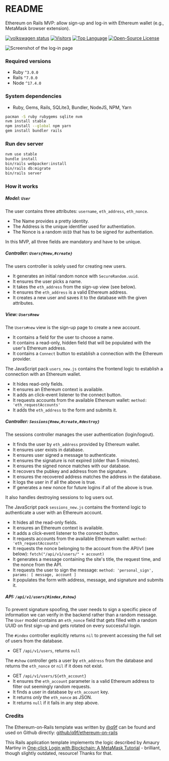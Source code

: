 # README

Ethereum on Rails MVP: allow sign-up and log-in with Ethereum wallet (e.g., MetaMask browser extension).

[![volkswagen status](https://auchenberg.github.io/volkswagen/volkswargen_ci.svg?v=1)](https://github.com/auchenberg/volkswagen)
[![Visitors](https://hits.seeyoufarm.com/api/count/incr/badge.svg?url=https%3A%2F%2Fgithub.com%2Fq9f%2Fethereum-on-rails&count_bg=%2379C83D&title_bg=%23555555&icon=rubygems.svg&icon_color=%23FF0000&title=visitors&edge_flat=false)](https://hits.seeyoufarm.com)
[![Top Language](https://img.shields.io/github/languages/top/q9f/ethereum-on-rails?color=red)](https://github.com/q9f/ethereum-on-rails/pulse)
[![Open-Source License](https://img.shields.io/github/license/q9f/ethereum-on-rails)](LICENSE)

![Screenshot of the log-in page](./img/screenshot.png)

### Required versions

* Ruby `^3.0.0`
* Rails `^7.0.0`
* Node `^17.4.0`

### System dependencies

* Ruby, Gems, Rails, SQLite3, Bundler, NodeJS, NPM, Yarn

```bash
pacman -S ruby rubygems sqlite nvm
nvm install stable
npm install --global npm yarn
gem install bundler rails
```

### Run dev server

```bash
nvm use stable
bundle install
bin/rails webpacker:install
bin/rails db:migrate
bin/rails server
```

### How it works

##### Model: `User`

The user contains three attributes: `username`, `eth_address`, `eth_nonce`.
- The Name provides a pretty identity.
- The Address is the unique identifier used for authentiation.
- The Nonce is a random `UUID` that has to be signed for authentiation.

In this MVP, all three fields are mandatory and have to be unique.

##### Controller: `Users{#new,#create}`

The users controller is solely used for creating new users.
- It generates an initial random nonce with `SecureRandom.uuid`.
- It ensures the user picks a name.
- It takes the `eth_address` from the sign-up view (see below).
- It ensures the `eth_address` is a valid Ethereum address.
- It creates a new user and saves it to the database with the given attributes.

##### View: `Users#new`

The `Users#new` view is the sign-up page to create a new account.
- It contains a field for the user to choose a name.
- It contains a read-only, hidden field that will be populated with the user's Ethereum address.
- It contains a `Connect` button to establish a connection with the Ethereum provider.

The JavaScript pack `users_new.js` contains the frontend logic to establish a connection with an Ethereum wallet.
- It hides read-only fields.
- It ensures an Ethereum context is available.
- It adds an click-event listener to the connect button.
- It requests accounts from the available Ethereum wallet: `method: 'eth_requestAccounts'`
- It adds the `eth_address` to the form and submits it.

##### Controller: `Sessions{#new,#create,#destroy}`

The sessions controller manages the user authentication (login/logout).
- It finds the user by `eth_address` provided by Ethereum wallet.
- It ensures user exists in database.
- It ensures user signed a message to authenticate.
- It ensures the signature is not expired (older than 5 minutes).
- It ensures the signed nonce matches with our database.
- It recovers the pubkey and address from the signature.
- It ensures the recovered address matches the address in the database.
- It logs the user in if all the above is true.
- If generates a new nonce for future logins if all of the above is true.

It also handles destroying sessions to log users out.

The JavaScript pack `sessions_new.js` contains the frontend logic to authenticate a user with an Ethereum account.
- It hides all the read-only fields.
- It ensures an Ethereum context is available.
- It adds a click-event listener to the connect button.
- It requests accounts from the available Ethereum wallet: `method: 'eth_requestAccounts'`
- It requests the nonce belonging to the account from the API/v1 (see below): `fetch("/api/v1/users/" + account)`
- It generates a message containing the site's title, the request time, and the nonce from the API.
- It requests the user to sign the message: `method: 'personal_sign', params: [ message, account ]`
- It populates the form with address, message, and signature and submits it.

##### API: `/api/v1/users{#index,#show}`

To prevent signature spoofing, the user needs to sign a specific piece of information we can verify in the backend rather than a random message. The `User` model contains an `eth_nonce` field that gets filled with a random UUID on first sign-up and gets rotated on every successful login.

The `#index` controller explicitly returns `nil` to prevent accessing the full set of users from the database.
- GET `/api/v1/users`, returns `null`

The `#show` controller gets a user by `eth_address` from the database and returns the `eth_nonce` or `nil` if it does not exist.
- GET `/api/v1/users/${eth_account}`
- It ensures the `eth_account` parameter is a valid Ethereum address to filter out seemingly random requests.
- It finds a user in database by `eth_account` key.
- It returns _only_ the `eth_nonce` as JSON.
- It returns `null` if it fails in any step above.

### Credits

The Ethereum-on-Rails template was written by [@q9f](https://github.com/q9f) can be found and used on Github directly: [github/q9f/ethereum-on-rails](https://github.com/q9f/ethereum-on-rails/)

This Rails application template implements the logic described by Amaury Martiny in [One-click Login with Blockchain: A MetaMask Tutorial](https://www.toptal.com/ethereum/one-click-login-flows-a-metamask-tutorial) - brilliant, though slightly outdated, resource! Thanks for that.
